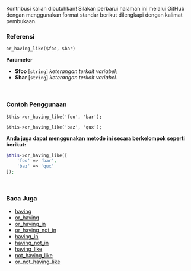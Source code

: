 Kontribusi kalian dibutuhkan!
Silakan perbarui halaman ini melalui GitHub dengan menggunakan format standar berikut dilengkapi dengan kalimat pembukaan.

### Referensi
`or_having_like($foo, $bar)`

**Parameter**
* **$foo** [`string`] *keterangan terkait variabel;*
* **$bar** [`string`] *keterangan terkait variabel.*

&nbsp;

### Contoh Penggunaan
`$this->or_having_like('foo', 'bar');`

`$this->or_having_like('baz', 'qux');`

**Anda juga dapat menggunakan metode ini secara berkelompok seperti berikut:**
```php
$this->or_having_like([
    'foo' => 'bar',
    'baz' => 'qux'
]);
```

&nbsp;

### Baca Juga
* [having](./having)
* [or_having](./or_having)
* [or_having_in](./or_having_in)
* [or_having_not_in](./or_having_not_in)
* [having_in](./having_in)
* [having_not_in](./having_not_in)
* [having_like](./having_like)
* [not_having_like](./not_having_like)
* [or_not_having_like](./or_not_having_like)
